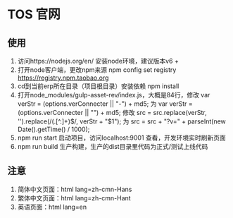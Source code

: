 # TOS 官网

## 使用
1. 访问https://nodejs.org/en/ 安装node环境，建议版本v6 + 
2. 打开node客户端，更改npm来源 npm config set registry https://registry.npm.taobao.org    
3. cd到当前erp所在目录（项目根目录）安装依赖 npm install 
4. 打开node_modules/gulp-asset-rev/index.js，大概是84行，修改 var verStr = (options.verConnecter || "-") + md5; 为 var verStr = (options.verConnecter || "") + md5;  修改 src = src.replace(verStr, '').replace(/(\.[^\.]+)$/, verStr + "$1"); 为 src = src + "?v=" + parseInt(new Date().getTime() / 1000);
5. npm run start 启动项目，访问localhost:9001 查看，开发环境实时刷新页面
6. npm run build 生产构建，生产的dist目录里代码为正式/测试上线代码

## 注意
1. 简体中文页面：html lang=zh-cmn-Hans
2. 繁体中文页面：html lang=zh-cmn-Hant
3. 英语页面：html lang=en